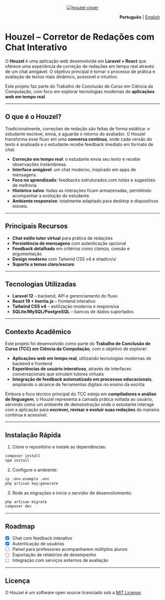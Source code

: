 <p align="center">

  <a href="https://polar.sh">
    <img src="https://gist.github.com/user-attachments/assets/76405a13-8fa1-45c2-9afb-13088c1baddc" alt="houzel-cover" />
  </a>

</p>

<p align="right">
  <b>Português</b> | <a href="./README.en.md">English</a>
</p>

# Houzel – Corretor de Redações com Chat Interativo

O **Houzel** é uma aplicação web desenvolvida em **Laravel + React** que oferece uma experiência de correção de redações em tempo real através de um chat amigável.
O objetivo principal é tornar o processo de prática e avaliação de textos mais dinâmico, acessível e intuitivo.

Este projeto faz parte do Trabalho de Conclusão de Curso em Ciência da Computação, com foco em explorar tecnologias modernas de **aplicações web em tempo real**.

---

## O que é o Houzel?

Tradicionalmente, correções de redação são feitas de forma estática: o estudante escreve, envia, e aguarda o retorno do avaliador.
O Houzel transforma esse fluxo em uma **conversa contínua**, onde cada versão do texto é analisada e o estudante recebe feedback imediato em formato de chat.

* **Correção em tempo real**: o estudante envia seu texto e recebe observações instantâneas.
* **Interface amigável**: um chat moderno, inspirado em apps de mensagens.
* **Foco no aprendizado**: feedbacks estruturados com notas e sugestões de melhoria.
* **Histórico salvo**: todas as interações ficam armazenadas, permitindo acompanhar a evolução do estudante.
* **Ambiente responsivo**: totalmente adaptado para desktop e dispositivos móveis.

---

## Principais Recursos

* **Chat estilo tutor virtual** para prática de redações
* **Persistência de mensagens** com autenticação opcional
* **Feedback detalhado** em critérios como clareza, coesão e argumentação
* **Design moderno** com Tailwind CSS v4 e shadcn/ui
* **Suporte a temas claro/escuro**

---

## Tecnologias Utilizadas

* **Laravel 12** – backend, API e gerenciamento do fluxo
* **React 19 + Inertia.js** – frontend interativo
* **Tailwind CSS v4** – estilização moderna e responsiva
* **SQLite/MySQL/PostgreSQL** – bancos de dados suportados

---

## Contexto Acadêmico

Este projeto foi desenvolvido como parte do **Trabalho de Conclusão de Curso (TCC) em Ciência da Computação**, com o objetivo de explorar:

* **Aplicações web em tempo real**, utilizando tecnologias modernas de backend e frontend
* **Experiências de usuário interativas**, através de interfaces conversacionais que simulam tutores virtuais
* **Integração de feedback automatizado em processos educacionais**, ampliando o alcance de ferramentas digitais no ensino da escrita

Embora o foco técnico principal do TCC esteja em **compiladores e análise de linguagem**, o Houzel representa a camada prática voltada ao usuário, servindo como um ambiente de demonstração onde o estudante interage com a aplicação para **escrever, revisar e evoluir suas redações** de maneira contínua e acessível.

---

## Instalação Rápida

1. Clone o repositório e instale as dependências:

```bash
composer install
npm install
```

2. Configure o ambiente:

```bash
cp .env.example .env
php artisan key:generate
```

3. Rode as migrações e inicie o servidor de desenvolvimento:

```bash
php artisan migrate
composer dev
```

---

## Roadmap

* [x] Chat com feedback interativo
* [x] Autenticação de usuários
* [ ] Painel para professores acompanharem múltiplos alunos
* [ ] Exportação de relatórios de desempenho
* [ ] Integração com serviços externos de avaliação

---

## Licença

O Houzel é um software open source licenciado sob a [MIT License](LICENSE.md).
